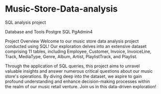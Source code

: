 # Music-Store-Data-analysis
SQL analysis project 

Database and Tools
       Postgre SQL
       PgAdmin4

Project Overview
Welcome to our music store data analysis project conducted using SQL! Our exploration delves into an extensive dataset comprising 11 tables, including Employee, Customer, Invoice, InvoiceLine, Track, MediaType, Genre, Album, Artist, PlaylistTrack, and Playlist.

Through the application of SQL queries, this project aims to unravel valuable insights and answer numerous critical questions about our music store's operations. By diving deep into the dataset, we aspire to gain profound understanding and enhance decision-making processes within the realm of our music retail venture. Join us in this data-driven exploration!



